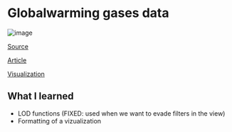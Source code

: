 # Globalwarming gases data

![image](https://user-images.githubusercontent.com/56218284/236686021-936c09bb-b7d9-41b8-bd79-34e05ba877bf.png)

[Source](https://data.world/makeovermonday/2023w1)

[Article](https://gml.noaa.gov/aggi/aggi.html)

[Visualization](https://public.tableau.com/authoring/NOAAgreenhousegasesdata/Dashboard1#1)

## What I learned

- LOD functions (FIXED: used when we want to evade filters in the view)
- Formatting of a vizualization

